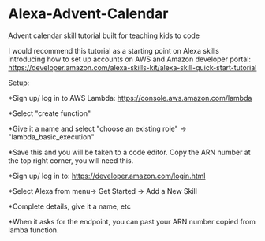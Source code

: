 # Alexa-Advent-Calendar
Advent calendar skill tutorial built for teaching kids to code

I would recommend this tutorial as a starting point on Alexa skills introducing how to set up accounts on AWS and Amazon developer portal:
https://developer.amazon.com/alexa-skills-kit/alexa-skill-quick-start-tutorial

Setup:

*Sign up/ log in to AWS Lambda: https://console.aws.amazon.com/lambda

*Select "create function"

*Give it a name and select "choose an existing role" -> "lambda_basic_execution"

*Save this and you will be taken to a code editor. Copy the ARN number at the top right corner, you will need this.

*Sign up/ log in to: https://developer.amazon.com/login.html

*Select Alexa from menu-> Get Started -> Add a New Skill

*Complete details, give it a name, etc

*When it asks for the endpoint, you can past your ARN number copied from lamba function.




